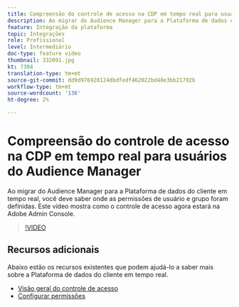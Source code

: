 ```yaml
---
title: Compreensão do controle de acesso na CDP em tempo real para usuários do Audience Manager
description: Ao migrar do Audience Manager para a Plataforma de dados do cliente em tempo real, você deve saber onde as permissões de usuário e grupo foram definidas. Este vídeo mostra como o controle de acesso agora estará na Adobe Admin Console.
feature: Integração da plataforma
topic: Integrações
role: Profissional
level: Intermediário
doc-type: feature video
thumbnail: 332091.jpg
kt: 7304
translation-type: tm+mt
source-git-commit: dd9d976928124dbdfedf462022bd48e3bb21792b
workflow-type: tm+mt
source-wordcount: '136'
ht-degree: 2%

---
```



# Compreensão do controle de acesso na CDP em tempo real para usuários do Audience Manager

Ao migrar do Audience Manager para a Plataforma de dados do cliente em tempo real, você deve saber onde as permissões de usuário e grupo foram definidas. Este vídeo mostra como o controle de acesso agora estará na Adobe Admin Console.

>[!VIDEO](https://video.tv.adobe.com/v/332091/?quality=12&learn=on)

## Recursos adicionais

Abaixo estão os recursos existentes que podem ajudá-lo a saber mais sobre a Plataforma de dados do cliente em tempo real.

* [Visão geral do controle de acesso](https://experienceleague.adobe.com/docs/experience-platform/access-control/home.html?lang=en#access-control-hierarchy-and-workflow)
* [Configurar permissões](https://experienceleague.adobe.com/docs/platform-learn/getting-started-for-data-architects-and-data-engineers/configure-permissions.html?lang=en)
